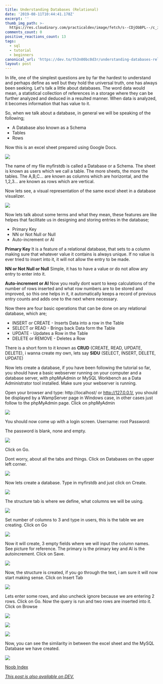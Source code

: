 ```yaml
---
title: Understanding Databases (Relational)
date: '2019-08-11T10:44:41.178Z'
excerpt: ''
thumb_img_path: >-
  https://res.cloudinary.com/practicaldev/image/fetch/s--CDjObBPL--/c_imagga_scale,f_auto,fl_progressive,h_420,q_auto,w_1000/https://res.cloudinary.com/practicaldev/image/fetch/s--MbATSXlL--/c_imagga_scale%2Cf_auto%2Cfl_progressive%2Ch_420%2Cq_auto%2Cw_1000/https://thepracticaldev.s3.amazonaws.com/i/21fobiu95ep5hioptj2h.png
comments_count: 0
positive_reactions_count: 13
tags:
  - sql
  - tutorial
  - beginners
canonical_url: 'https://dev.to/th3n00bc0d3r/understanding-databases-relational-jhn'
layout: post
---
```

In life, one of the simplest questions are by far the hardest to understand and perhaps define as well but they hold the universal truth, one has always been seeking. Let's talk a little about databases. The word data would mean, a statistical collection of references in a storage where they can be further analyzed and deduced in a resulted manner. When data is analyzed, it becomes information that has value to it. 

So, when we talk about a database, in general we will be speaking of the following;

*   A Database also known as a Schema
*   Tables
*   Rows

Now this is an excel sheet prepared using Google Docs.

![](https://thepracticaldev.s3.amazonaws.com/i/rdis27xt0r1t7ckqn4mo.png)

The name of my file myfirstdb is called a Database or a Schema. The sheet is known as users which we call a table. The more sheets, the more the tables. The A,B,C... are known as columns which are horizontal, and the 1,2,3... are known as rows which are vertical.

Now lets see, a visual representation of the same excel sheet in a database visualizer.

![](https://thepracticaldev.s3.amazonaws.com/i/yeogkokzysgqfh8vxzdh.png)

Now lets talk about some terms and what they mean, these features are like helpes that facilitate us in designing and storing entries in the database;

* Primary Key
* NN or Not Null or Null
* Auto-increment or AI

**Primary Key**
It is a feature of a relational database, that sets to a column making sure that whatever value it contains is always unique. If no value is ever tried to insert into it, it will not allow the entry to be made.

**NN or Not Null or Null**
Simple, it has to have a value or do not allow any entry to enter into it.

**Auto-increment or AI**
Now you really dont want to keep calculations of the number of rows inserted and what row numbers are to be stored and improved, so this one helps in it, it automatically keeps a record of previous entry counts and adds one to the next where necessary.

Now there are four basic operations that can be done on any relational database, which are;
* INSERT or CREATE - Inserts Data into a row in the Table
* SELECT or READ - Brings back Data form the Table
* UPDATE - Updates a Row in the Table
* DELETE or REMOVE - Deletes a Row

There is a short form to it known as **CRUD** (CREATE, READ, UPDATE, DELETE), i wanna create my own, lets say **SIDU** (SELECT, INSERT, DELETE, UPDATE)

Now lets create a database, if you have been following the tutorial so far, you should have a basic webserver running on your computer and a database server, with phpMyAdmin or MySQL Workbench as a Data Administrator tool installed. Make sure your webserver is running.

Open your browser and type: http://localhost/ or http://127.0.0.1/, you should be displayed by a WampServer page in Windows case, in other cases just follow to the phpMyAdmin page. Click on phpMyAdmin

![](https://i.ibb.co/VC7VXLQ/Image-004.png)

You should now come up with a login screen.
Username: root
Password: 

The password is blank, none and empty. 

![](https://i.ibb.co/hRdbM2S/Image-005.png)

Click on Go.

Dont worry, about all the tabs and things. Click on Databases on the upper left corner.

![](https://i.ibb.co/kSn1btc/Image-006.png)


Now lets create a database. Type in myfirstdb and just click on Create.

![](https://i.ibb.co/5xCZM61/Image-007.png)

The structure tab is where we define, what columns we will be using.

![](https://i.ibb.co/b2q2fNh/Image-008.png)

Set number of columns to 3 and type in users, this is the table we are creating. Click on Go

![](https://i.ibb.co/tJ8FKqT/Image-009.png)

Now it will create, 3 empty fields where we will input the column names. See picture for reference. The primary is the primary key and AI is the autoincrement. Click on Save.

![](https://i.ibb.co/J2s7kN3/Image-010.png)

Now, the structure is created, if you go through the text, i am sure it will now start making sense. Click on Insert Tab

![](https://i.ibb.co/259hjYL/Image-011.png)

Lets enter some rows, and also uncheck ignore because we are entering 2 rows. Click on Go. Now the query is run and two rows are inserted into it. Click on Browse

![](https://i.ibb.co/mhgkmdt/Image-012.png)

![](https://i.ibb.co/TMdsd9G/Image-013.png)

![](https://i.ibb.co/V9ckWmV/Image-014.png)

Now, you can see the similarity in between the excel sheet and the MySQL Database we have created.

![](https://i.ibb.co/VHBDDJb/Image-015.png)

[Noob Index](https://dev.to/th3n00bc0d3r/noob-guides-index-4mne)

*[This post is also available on DEV.](https://dev.to/th3n00bc0d3r/understanding-databases-relational-jhn)*


<script>
const parent = document.getElementsByTagName('head')[0];
const script = document.createElement('script');
script.type = 'text/javascript';
script.src = 'https://cdnjs.cloudflare.com/ajax/libs/iframe-resizer/4.1.1/iframeResizer.min.js';
script.charset = 'utf-8';
script.onload = function() {
    window.iFrameResize({}, '.liquidTag');
};
parent.appendChild(script);
</script>    

